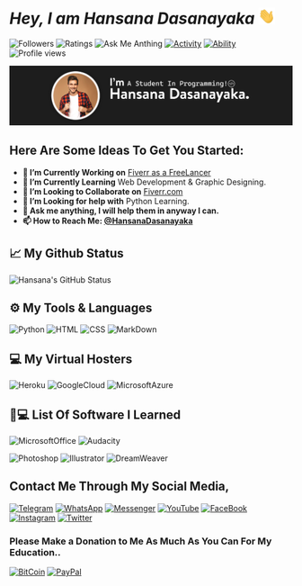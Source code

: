 # *Hey, I am Hansana Dasanayaka* <img src="https://raw.githubusercontent.com/ABSphreak/ABSphreak/master/gifs/Hi.gif" width="30px">

![Followers](https://img.shields.io/github/followers/HansanaDasanayaka.svg?style=flat&label=Follow&maxAge=2592000)  ![Ratings](https://img.shields.io/amo/rating/dustman?label=Rating&logo=Hansana)  ![Ask Me Anthing](https://img.shields.io/badge/Ask%20me-anything-1abc9c.svg)  [![Activity](https://img.shields.io/badge/Activity-Good-green.svg)](https://github.com/) [![Ability](https://img.shields.io/badge/Ability-Better-red.svg)](https://shields.io/)  ![Profile views](https://gpvc.arturio.dev/HansanaDasanayaka)

<a href="https://github.com/HansanaDasanayaka"><img align="centre" src="https://raw.githubusercontent.com/HansanaDasanayaka/HansanaDasanayaka/main/img/Header.jpg"> </a>
## Here Are Some Ideas To Get You Started:

- <b>🔭 I’m Currently Working on</b> <a href="https://fiverr.com/hansanaprabath">Fiverr as a FreeLancer</a>
- <b>🌱 I’m Currently Learning</b> Web Development & Graphic Designing.
- <b>👯 I’m Looking to Collaborate on</b> <a href="https://fiverr.com/hansanaprabath">Fiverr.com</a>
- <b>🤔 I’m Looking for help with</b> Python Learning.
- <b>💬 Ask me anything, I will help them in anyway I can.
- <b>📫 How to Reach Me: <a href="https://t.me/HansanaDasanayaka"></b>@HansanaDasanayaka</b></a>

## 📈 My Github Status
![Hansana's GitHub Status](https://github-readme-stats.vercel.app/api?username=HansanaDasanayaka&show_icons=true&theme=dark) 

## ⚙️ My Tools & Languages

![Python](https://img.shields.io/badge/Python-14354C?style=for-the-badge&logo=python&logoColor=white)  ![HTML](https://img.shields.io/badge/HTML5-E34F26?style=for-the-badge&logo=html5&logoColor=white)  ![CSS](https://img.shields.io/badge/CSS-239120?&style=for-the-badge&logo=css3&logoColor=white)  ![MarkDown](https://img.shields.io/badge/Markdown-000000?style=for-the-badge&logo=markdown&logoColor=white)


## 💻 My Virtual Hosters
![Heroku](https://img.shields.io/badge/Heroku-430098?style=for-the-badge&logo=heroku&logoColor=white)
![GoogleCloud](https://img.shields.io/badge/Google_Cloud-4285F4?style=for-the-badge&logo=google-cloud&logoColor=white)
![MicrosoftAzure](https://img.shields.io/badge/Microsoft_Azure-0089D6?style=for-the-badge&logo=microsoft-azure&logoColor=white)


## 👨💻 List Of Software I Learned
![MicrosoftOffice](https://img.shields.io/badge/Microsoft_Office-D83B01?style=for-the-badge&logo=microsoft-office&logoColor=white)
![Audacity](https://img.shields.io/badge/Audacity-0000CC?style=for-the-badge&logo=audacity&logoColor=white)

![Photoshop](https://aleen42.github.io/badges/src/photoshop.svg)  ![Illustrator](https://aleen42.github.io/badges/src/illustrator.svg)  ![DreamWeaver](https://aleen42.github.io/badges/src/dreamweaver.svg)
![]()
![]()
![]()


## Contact Me Through My Social Media,
<a href="https://t.me/HansanaDasanayaka">![Telegram](https://img.shields.io/badge/Telegram-2CA5E0?style=for-the-badge&logo=telegram&logoColor=white)</a>
<a href="https://wa.me/94776795249">![WhatsApp](https://img.shields.io/badge/WhatsApp-25D366?style=for-the-badge&logo=whatsapp&logoColor=white)</a>
<a href="#">![Messenger](https://img.shields.io/badge/Messenger-00B2FF?style=for-the-badge&logo=messenger&logoColor=white)</a>
<a href="https://youtube.com/HansanaDasanayaka">![YouTube](https://img.shields.io/badge/YouTube-FF0000?style=for-the-badge&logo=youtube&logoColor=white)</a>
<a href="https://facebook.com/hansana.dasanayaka.1">![FaceBook](https://img.shields.io/badge/Facebook-1877F2?style=for-the-badge&logo=facebook&logoColor=white)</a>
<a href="https://instagram.com/Hansana_Dasanayaka">![Instagram](https://img.shields.io/badge/Instagram-E4405F?style=for-the-badge&logo=instagram&logoColor=white)</a>
<a href="https://twitter.com/Hansana_Prabath">![Twitter](https://img.shields.io/badge/Twitter-1DA1F2?style=for-the-badge&logo=twitter&logoColor=white)</a>


### Please Make a Donation to Me As Much As You Can For My Education..
<a href="https://bitcoin.com">![BitCoin](https://img.shields.io/badge/Bitcoin-000000?style=for-the-badge&logo=bitcoin&logoColor=white)</a>
<a href="https://paypal.com">![PayPal](https://img.shields.io/badge/PayPal-00457C?style=for-the-badge&logo=paypal&logoColor=white)</a>
![]()
![]()

